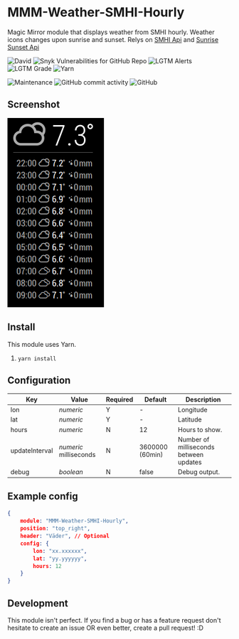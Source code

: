 # MMM-Weather-SMHI-Hourly
Magic Mirror module that displays weather from SMHI hourly. Weather icons changes upon sunrise and sunset.
Relys on [SMHI Api](https://opendata.smhi.se/apidocs/metfcst/index.html) and [Sunrise Sunset Api](https://sunrise-sunset.org/api)

![David](https://img.shields.io/david/Menturan/MMM-Weather-SMHI-Hourly.svg?style=flat-square)
![Snyk Vulnerabilities for GitHub Repo](https://img.shields.io/snyk/vulnerabilities/github/Menturan/MMM-Weather-SMHI-Hourly.svg?style=flat-square)
![LGTM Alerts](https://img.shields.io/lgtm/alerts/g/Menturan/MMM-Weather-SMHI-Hourly.svg?style=flat-square)
![LGTM Grade](https://img.shields.io/lgtm/grade/javascript/g/Menturan/MMM-Weather-SMHI-Hourly.svg?style=flat-square)
![Yarn](https://img.shields.io/badge/dependency%20manager-Yarn-blue.svg?style=flat-square)

![Maintenance](https://img.shields.io/maintenance/yes/2019.svg?style=flat-square)
![GitHub commit activity](https://img.shields.io/github/commit-activity/m/Menturan/MMM-Weather-SMHI-Hourly.svg?style=flat-square)
![GitHub](https://img.shields.io/github/license/Menturan/MMM-Weather-SMHI-Hourly.svg?style=flat-square)

## Screenshot
![Screenshot](screenshot.png)

## Install
This module uses Yarn.
1. `yarn install`

## Configuration

| Key | Value | Required | Default | Description | 
|-----|-------|---------|---------|---------|
|lon|_numeric_| Y| -| Longitude |
|lat|_numeric_| Y|-| Latitude |
|hours|_numeric_| N| 12| Hours to show. |
|updateInterval | _numeric_ milliseconds |N| 3600000 (60min)| Number of milliseconds between updates |
|debug|_boolean_| N| false| Debug output. |

## Example config

``` json
{
    module: "MMM-Weather-SMHI-Hourly",
    position: "top_right",
    header: "Väder", // Optional
    config: {
        lon: "xx.xxxxxx",
        lat: "yy.yyyyyy",
        hours: 12
    }
}
```
## Development
This module isn't perfect. If you find a bug or has a feature request don't hesitate to create an issue OR even better, create a pull request! :D
